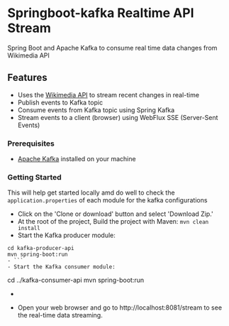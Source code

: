 # Springboot-kafka Realtime API Stream

Spring Boot and Apache Kafka to consume real time data changes from 
Wikimedia API 

## Features
- Uses the [Wikimedia API]("https://stream.wikimedia.org/v2/stream/recentchange") 
to stream recent changes in real-time
- Publish events to Kafka topic
- Consume events from Kafka topic using Spring Kafka
- Stream events to a client (browser) using WebFlux SSE (Server-Sent Events)

### Prerequisites
- [Apache Kafka]("https://kafka.apache.org/quickstart") installed on your machine

###  Getting Started
This will help get started locally amd do well to check the `application.properties`
of each module for the kafka configurations

- Click on the 'Clone or download' button and select 'Download Zip.'
- At the root of the project, Build the project with Maven: `mvn clean install`
- Start the Kafka producer module:
``` 
cd kafka-producer-api
mvn spring-boot:run
- ```
- Start the Kafka consumer module:
``` 
cd ../kafka-consumer-api
mvn spring-boot:run
- ```
- Open your web browser and go to http://localhost:8081/stream to see the real-time data streaming.

